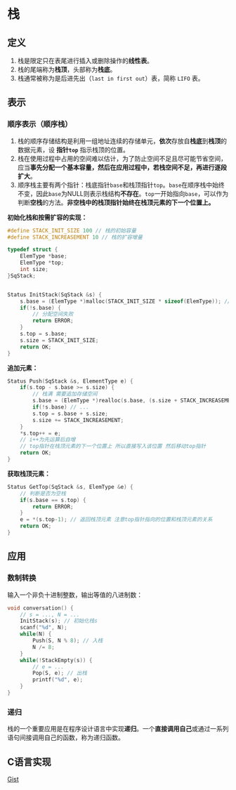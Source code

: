 # 栈

## 定义
1. 栈是限定只在表尾进行插入或删除操作的**线性表**。
2. 栈的尾端称为**栈顶**，头部称为**栈底**。
3. 栈通常被称为是后进先出（`last in first out`）表，简称 `LIFO` 表。

## 表示
### 顺序表示（顺序栈）
1. 栈的顺序存储结构是利用一组地址连续的存储单元，**依次**存放自**栈底**到**栈顶**的数据元素，设 **指针`top`** 指示栈顶的位置。
2. 栈在使用过程中占用的空间难以估计，为了防止空间不足且尽可能节省空间，应当**事先分配一个基本容量，然后在应用过程中，若栈空间不足，再进行逐段扩大**。
3. 顺序栈主要有两个指针：栈底指针`base`和栈顶指针`top`。`base`在顺序栈中始终不变，因此`base`为NULL则表示栈结构**不存在**。`top`一开始指向`base`，可以作为判断**空栈**的方法。**非空栈中的栈顶指针始终在栈顶元素的下一个位置上。**

**初始化栈和按需扩容的实现：**
```c
#define STACK_INIT_SIZE 100 // 栈的初始容量
#define STACK_INCREASEMENT 10 // 栈的扩容增量

typedef struct {
    ElemType *base;
    ElemType *top;
    int size;
}SqStack;


Status InitStack(SqStack &s) {
    s.base = (ElemType *)malloc(STACK_INIT_SIZE * sizeof(ElemType)); // 分配初始空间
    if(!s.base) {
        // 分配空间失败
        return ERROR;
    }
    s.top = s.base; 
    s.size = STACK_INIT_SIZE;
    return OK;
}
```

**追加元素：**
```c
Status Push(SqStack &s, ElementType e) {
    if(s.top - s.base >= s.size) {
        // 栈满 需要追加存储空间
        s.base = (ElemType *)realloc(s.base, (s.size + STACK_INCREASEMENT) * sizeof(ElemType));
        if(!s.base) // ...
        s.top = s.base + s.size;
        s.size += STACK_INCREASEMENT;
    }
    *s.top++ = e; 
    // i++为先运算后自增
    // top指针在栈顶元素的下一个位置上 所以直接写入该位置 然后移动top指针
    return OK;
}
```



**获取栈顶元素：**
```c
Status GetTop(SqStack &s, ElemType &e) {
    // 判断是否为空栈
    if(s.base == s.top) {
        return ERROR;
    }
    e = *(s.top-1); // 返回栈顶元素 注意top指针指向的位置和栈顶元素的关系
    return OK;
}
```


## 应用
### 数制转换
输入一个非负十进制整数，输出等值的八进制数：
```c
void conversation() {
    // s = ..., N = ...
    InitStack(s); // 初始化栈s
    scanf("%d", N);
    while(N) {
        Push(S, N % 8); // 入栈
        N /= 8;
    }
    while(!StackEmpty(s)) {
        // e = ...
        Pop(S, e); // 出栈
        printf("%d", e);
    }
}
```

### 递归
栈的一个重要应用是在程序设计语言中实现**递归**。一个**直接调用自己**或通过一系列语句间接调用自己的函数，称为递归函数。


## C语言实现
[Gist](https://gist.github.com/yunwu528491/1c37f910b3d270d8d8397dffbe087de0)